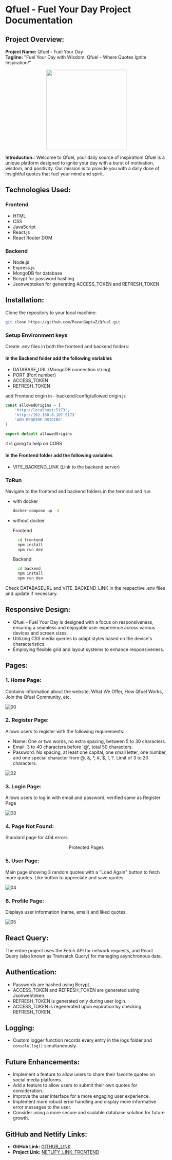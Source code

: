 # Qfuel - Fuel Your Day Project Documentation

## Project Overview:

**Project Name:** Qfuel - Fuel Your Day  
**Tagline:** "Fuel Your Day with Wisdom: Qfuel - Where Quotes Ignite Inspiration!"

<p align="center">
  <img src="https://github.com/PavanGuptaZ/Qfuel/assets/144094802/55b0ed7e-1f21-47f0-8584-072f474b8a0a" width="250">
</p>

**Introduction:**:
Welcome to Qfuel, your daily source of inspiration! Qfuel is a unique platform designed to ignite your day with a burst of motivation, wisdom, and positivity. Our mission is to provide you with a daily dose of insightful quotes that fuel your mind and spirit.


## Technologies Used:
### Frontend
- HTML
- CSS
- JavaScript
- React.js
- React Router DOM
### Backend
- Node.js
- Express.js
- MongoDB for database
- Bcrypt for password hashing
- Jsonwebtoken for generating ACCESS_TOKEN and REFRESH_TOKEN

## Installation:
Clone the repository to your local machine:
```bash
git clone https://github.com/PavanGuptaZ/Qfuel.git
```

### Setup Environment keys
Create .env files in both the frontend and backend folders:
#### In the Backend folder add the following variables
-	DATABASE_URL (MongoDB connection string)
-	PORT (Port number)
-	ACCESS_TOKEN
-	REFRESH_TOKEN

add Frontend origin in - backend/config/allowed origin.js

````JavaScript
const allowedOrigins = [
    'http://localhost:5173',
    'http://192.168.0.107:5173'
    'ADD REQUIRE ORIGINS'
]

export default allowedOrigins
````

it is going to help on CORS

#### In the Frontend folder add the following variables
- VITE_BACKEND_LINK (Link to the backend server)

### ToRun
Navigate to the frontend and backend folders in the terminal and run

- with docker
  ````bash
  docker-compose up -d
  ````

-  without docker

    Frontend
    ````bash
      cd frontend
      npm install
      npm run dev
    ````

    Backend
    ````bash
      cd backend
      npm install
      npm run dev
    ````

Check DATABASEURL and VITE_BACKEND_LINK in the respective .env files and update if necessary.


##	Responsive Design:
-	Qfuel - Fuel Your Day is designed with a focus on responsiveness, ensuring a seamless and enjoyable user experience across various devices and screen sizes.
-	Utilizing CSS media queries to adapt styles based on the device's characteristics.
-	Employing flexible grid and layout systems to enhance responsiveness.



## Pages:

### 1. Home Page:
Contains information about the website, What We Offer, How Qfuel Works, Join the Qfuel Community, etc.

![00](https://github.com/PavanGuptaZ/Qfuel/assets/144094802/1eec818f-653e-4def-bf64-118a8a4f37a1)

### 2. Register Page:
Allows users to register with the following requirements:
- Name: One or two words, no extra spacing, between 5 to 30 characters.
- Email: 3 to 40 characters before '@', total 50 characters.
- Password: No spacing, at least one capital, one small letter, one number, and one special character from @, &, *, #, $, !, ?. Limit of 3 to 20 characters.

![02](https://github.com/PavanGuptaZ/Qfuel/assets/144094802/5bca3d46-7d58-4fbe-b7e8-8c024618dc8f)

### 3. Login Page:
Allows users to log in with email and password, verified same as Register Page

![03](https://github.com/PavanGuptaZ/Qfuel/assets/144094802/051152fa-39d5-4762-a67b-47b6f7eeb145)

### 4. Page Not Found:
Standard page for 404 errors.

<p align="center">
 Protected Pages
</p>

### 5. User Page:
Main page showing 3 random quotes with a "Load Again" button to fetch more quotes. Like button to appreciate and save quotes.

![04](https://github.com/PavanGuptaZ/Qfuel/assets/144094802/f8ddd0b3-38cc-4dd5-8243-054ef7b7f22a)

### 6. Profile Page:
Displays user information (name, email) and liked quotes.

![05](https://github.com/PavanGuptaZ/Qfuel/assets/144094802/e5b68b0b-ff49-4395-aed3-20326fb36aa7)

## React Query:
The entire project uses the Fetch API for network requests, and React Query (also known as Transatck Query) for managing asynchronous data.


## Authentication:
- Passwords are hashed using Bcrypt.
- ACCESS_TOKEN and REFRESH_TOKEN are generated using Jsonwebtoken.
- REFRESH_TOKEN is generated only during user login.
- ACCESS_TOKEN is regenerated upon expiration by checking REFRESH_TOKEN.

## Logging:
- Custom logger function records every entry in the logs folder and `console.log()` simultaneously.

##	Future Enhancements:
-	Implement a feature to allow users to share their favorite quotes on social media platforms.
-	Add a feature to allow users to submit their own quotes for consideration.
-	Improve the user interface for a more engaging user experience.
-	Implement more robust error handling and display more informative error messages to the user.
-	Consider using a more secure and scalable database solution for future growth.

## GitHub and Netlify Links:

- **GitHub Link:** [GITHUB_LINK](https://github.com/PavanGuptaZ/Qfuel)
- **Project Link:** [NETLIFY_LINK_FRONTEND](https://qfuel.netlify.app)